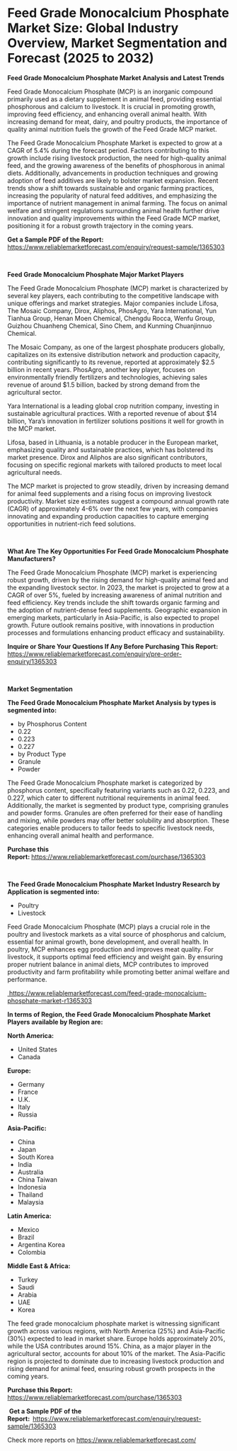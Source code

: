 <p><h1>Feed Grade Monocalcium Phosphate Market Size: Global Industry Overview, Market Segmentation and Forecast (2025 to 2032)</h1></p><p><strong>Feed Grade Monocalcium Phosphate Market Analysis and Latest Trends</strong></p>
<p><p>Feed Grade Monocalcium Phosphate (MCP) is an inorganic compound primarily used as a dietary supplement in animal feed, providing essential phosphorous and calcium to livestock. It is crucial in promoting growth, improving feed efficiency, and enhancing overall animal health. With increasing demand for meat, dairy, and poultry products, the importance of quality animal nutrition fuels the growth of the Feed Grade MCP market.</p><p>The Feed Grade Monocalcium Phosphate Market is expected to grow at a CAGR of 5.4% during the forecast period. Factors contributing to this growth include rising livestock production, the need for high-quality animal feed, and the growing awareness of the benefits of phosphorous in animal diets. Additionally, advancements in production techniques and growing adoption of feed additives are likely to bolster market expansion. Recent trends show a shift towards sustainable and organic farming practices, increasing the popularity of natural feed additives, and emphasizing the importance of nutrient management in animal farming. The focus on animal welfare and stringent regulations surrounding animal health further drive innovation and quality improvements within the Feed Grade MCP market, positioning it for a robust growth trajectory in the coming years.</p></p>
<p><strong>Get a Sample PDF of the Report:&nbsp;</strong> <a href="https://www.reliablemarketforecast.com/enquiry/request-sample/1365303?utm_campaign=2333&utm_medium=2&utm_source=Github&utm_content=ia&utm_term=22032025&utm_id=feed-grade-monocalcium-phosphate">https://www.reliablemarketforecast.com/enquiry/request-sample/1365303</a></p>
<p>&nbsp;</p>
<p><strong>Feed Grade Monocalcium Phosphate Major Market Players</strong></p>
<p><p>The Feed Grade Monocalcium Phosphate (MCP) market is characterized by several key players, each contributing to the competitive landscape with unique offerings and market strategies. Major companies include Lifosa, The Mosaic Company, Dirox, Aliphos, PhosAgro, Yara International, Yun Tianhua Group, Henan Moen Chemical, Chengdu Rocca, Wenfu Group, Guizhou Chuanheng Chemical, Sino Chem, and Kunming Chuanjinnuo Chemical.</p><p>The Mosaic Company, as one of the largest phosphate producers globally, capitalizes on its extensive distribution network and production capacity, contributing significantly to its revenue, reported at approximately $2.5 billion in recent years. PhosAgro, another key player, focuses on environmentally friendly fertilizers and technologies, achieving sales revenue of around $1.5 billion, backed by strong demand from the agricultural sector.</p><p>Yara International is a leading global crop nutrition company, investing in sustainable agricultural practices. With a reported revenue of about $14 billion, Yara’s innovation in fertilizer solutions positions it well for growth in the MCP market.</p><p>Lifosa, based in Lithuania, is a notable producer in the European market, emphasizing quality and sustainable practices, which has bolstered its market presence. Dirox and Aliphos are also significant contributors, focusing on specific regional markets with tailored products to meet local agricultural needs.</p><p>The MCP market is projected to grow steadily, driven by increasing demand for animal feed supplements and a rising focus on improving livestock productivity. Market size estimates suggest a compound annual growth rate (CAGR) of approximately 4-6% over the next few years, with companies innovating and expanding production capacities to capture emerging opportunities in nutrient-rich feed solutions.</p></p>
<p>&nbsp;</p>
<p><strong>What Are The Key Opportunities For Feed Grade Monocalcium Phosphate Manufacturers?</strong></p>
<p><p>The Feed Grade Monocalcium Phosphate (MCP) market is experiencing robust growth, driven by the rising demand for high-quality animal feed and the expanding livestock sector. In 2023, the market is projected to grow at a CAGR of over 5%, fueled by increasing awareness of animal nutrition and feed efficiency. Key trends include the shift towards organic farming and the adoption of nutrient-dense feed supplements. Geographic expansion in emerging markets, particularly in Asia-Pacific, is also expected to propel growth. Future outlook remains positive, with innovations in production processes and formulations enhancing product efficacy and sustainability.</p></p>
<p><strong>Inquire or Share Your Questions If Any Before Purchasing This Report:</strong> <a href="https://www.reliablemarketforecast.com/enquiry/pre-order-enquiry/1365303?utm_campaign=2333&utm_medium=2&utm_source=Github&utm_content=ia&utm_term=22032025&utm_id=feed-grade-monocalcium-phosphate">https://www.reliablemarketforecast.com/enquiry/pre-order-enquiry/1365303</a></p>
<p>&nbsp;</p>
<p><strong>Market Segmentation</strong></p>
<p><strong>The Feed Grade Monocalcium Phosphate Market Analysis by types is segmented into:</strong></p>
<p><ul><li>by Phosphorus Content</li><li>0.22</li><li>0.223</li><li>0.227</li><li>by Product Type</li><li>Granule</li><li>Powder</li></ul></p>
<p><p>The Feed Grade Monocalcium Phosphate market is categorized by phosphorus content, specifically featuring variants such as 0.22, 0.223, and 0.227, which cater to different nutritional requirements in animal feed. Additionally, the market is segmented by product type, comprising granules and powder forms. Granules are often preferred for their ease of handling and mixing, while powders may offer better solubility and absorption. These categories enable producers to tailor feeds to specific livestock needs, enhancing overall animal health and performance.</p></p>
<p><strong>Purchase this Report:&nbsp;</strong><a href="https://www.reliablemarketforecast.com/purchase/1365303?utm_campaign=2333&utm_medium=2&utm_source=Github&utm_content=ia&utm_term=22032025&utm_id=feed-grade-monocalcium-phosphate">https://www.reliablemarketforecast.com/purchase/1365303</a></p>
<p>&nbsp;</p>
<p><strong>The Feed Grade Monocalcium Phosphate Market Industry Research by Application is segmented into:</strong></p>
<p><ul><li>Poultry</li><li>Livestock</li></ul></p>
<p><p>Feed Grade Monocalcium Phosphate (MCP) plays a crucial role in the poultry and livestock markets as a vital source of phosphorus and calcium, essential for animal growth, bone development, and overall health. In poultry, MCP enhances egg production and improves meat quality. For livestock, it supports optimal feed efficiency and weight gain. By ensuring proper nutrient balance in animal diets, MCP contributes to improved productivity and farm profitability while promoting better animal welfare and performance.</p></p>
<p><a href="https://www.reliablemarketforecast.com/feed-grade-monocalcium-phosphate-market-r1365303?utm_campaign=2333&utm_medium=2&utm_source=Github&utm_content=ia&utm_term=22032025&utm_id=feed-grade-monocalcium-phosphate">&nbsp;https://www.reliablemarketforecast.com/feed-grade-monocalcium-phosphate-market-r1365303</a></p>
<p><strong>In terms of Region, the Feed Grade Monocalcium Phosphate Market Players available by Region are:</strong></p>
<p>
    <p> <strong> North America: </strong>
        <ul>
            <li>United States</li>
            <li>Canada</li>
        </ul>
        </p> 
    <p> <strong> Europe: </strong>
        <ul>
            <li>Germany</li>
            <li>France</li>
            <li>U.K.</li>
            <li>Italy</li>
            <li>Russia</li>
        </ul>
        </p> 
    <p> <strong> Asia-Pacific: </strong>
        <ul>
            <li>China</li>
            <li>Japan</li>
            <li>South Korea</li>
            <li>India</li>
            <li>Australia</li>
            <li>China Taiwan</li>
            <li>Indonesia</li>
            <li>Thailand</li>
            <li>Malaysia</li>
        </ul>
        </p> 
    <p> <strong> Latin America: </strong>
        <ul>
            <li>Mexico</li>
            <li>Brazil</li>
            <li>Argentina Korea</li>
            <li>Colombia</li>
        </ul>
        </p> 
    <p> <strong> Middle East & Africa: </strong>
        <ul>
            <li>Turkey</li>
            <li>Saudi</li>
            <li>Arabia</li>
            <li>UAE</li>
            <li>Korea</li>
        </ul>
    </p>
    </p>
<p><p>The feed grade monocalcium phosphate market is witnessing significant growth across various regions, with North America (25%) and Asia-Pacific (30%) expected to lead in market share. Europe holds approximately 20%, while the USA contributes around 15%. China, as a major player in the agricultural sector, accounts for about 10% of the market. The Asia-Pacific region is projected to dominate due to increasing livestock production and rising demand for animal feed, ensuring robust growth prospects in the coming years.</p></p>
<p><strong>Purchase this Report: </strong><a href="https://www.reliablemarketforecast.com/purchase/1365303?utm_campaign=2333&utm_medium=2&utm_source=Github&utm_content=ia&utm_term=22032025&utm_id=feed-grade-monocalcium-phosphate">https://www.reliablemarketforecast.com/purchase/1365303</a></p>
<p>&nbsp;<strong>Get a Sample PDF of the Report:&nbsp;&nbsp;</strong><a href="https://www.reliablemarketforecast.com/enquiry/request-sample/1365303?utm_campaign=2333&utm_medium=2&utm_source=Github&utm_content=ia&utm_term=22032025&utm_id=feed-grade-monocalcium-phosphate">https://www.reliablemarketforecast.com/enquiry/request-sample/1365303</a></p>
<p><strong></strong></p>
<p>Check more reports on <a href="https://www.reliablemarketforecast.com/?utm_campaign=2333&utm_medium=2&utm_source=Github&utm_content=ia&utm_term=22032025&utm_id=feed-grade-monocalcium-phosphate">https://www.reliablemarketforecast.com/</a></p>